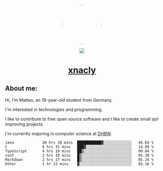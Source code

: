 <p align="center">
  <img style="border-radius: 100px" width="128" height="128" src="https://avatars.githubusercontent.com/u/47723417?v=4"/>
</p>
<p align="center">
  <img src="https://komarev.com/ghpvc/?username=xnacly&&style=flat-square"/>
</p>

<h1 align="center"><a href="https://xnacly.me/"> xnacly</a> </h1>

<h2> About me:</h2>

<p>Hi, I'm Matteo, an 19-year-old student from Germany. </p>
<p>I'm interested in technologies and programming.</p>
<p>I like to contribute to free open source software and I like to create small qol improving projects.</p>
<p>I'm currently majoring in computer science at <a href="https://www.dhbw.de/startseite">DHBW</a>.</p>

<!--START_SECTION:waka-->

```text
Java             20 hrs 28 mins  ███████████▓░░░░░░░░░░░░░   46.64 %
C                6 hrs 31 mins   ███▓░░░░░░░░░░░░░░░░░░░░░   14.89 %
TypeScript       4 hrs 19 mins   ██▒░░░░░░░░░░░░░░░░░░░░░░   09.84 %
conf             2 hrs 19 mins   █▒░░░░░░░░░░░░░░░░░░░░░░░   05.30 %
Markdown         2 hrs 17 mins   █▒░░░░░░░░░░░░░░░░░░░░░░░   05.24 %
Other            1 hr 23 mins    ▓░░░░░░░░░░░░░░░░░░░░░░░░   03.16 %
```

<!--END_SECTION:waka-->
